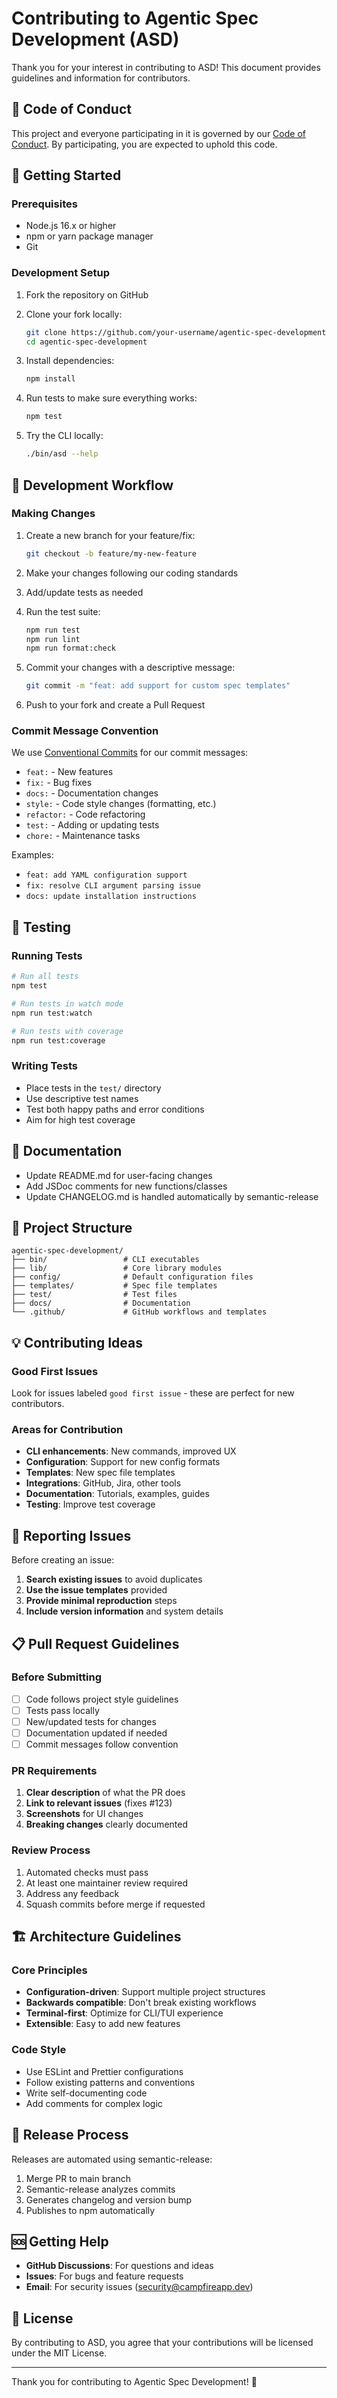 # Contributing to Agentic Spec Development (ASD)

Thank you for your interest in contributing to ASD! This document provides guidelines and information for contributors.

## 🤝 Code of Conduct

This project and everyone participating in it is governed by our [Code of Conduct](CODE_OF_CONDUCT.md). By participating, you are expected to uphold this code.

## 🚀 Getting Started

### Prerequisites

- Node.js 16.x or higher
- npm or yarn package manager
- Git

### Development Setup

1. Fork the repository on GitHub
2. Clone your fork locally:
   ```bash
   git clone https://github.com/your-username/agentic-spec-development.git
   cd agentic-spec-development
   ```

3. Install dependencies:
   ```bash
   npm install
   ```

4. Run tests to make sure everything works:
   ```bash
   npm test
   ```

5. Try the CLI locally:
   ```bash
   ./bin/asd --help
   ```

## 🔄 Development Workflow

### Making Changes

1. Create a new branch for your feature/fix:
   ```bash
   git checkout -b feature/my-new-feature
   ```

2. Make your changes following our coding standards
3. Add/update tests as needed
4. Run the test suite:
   ```bash
   npm run test
   npm run lint
   npm run format:check
   ```

5. Commit your changes with a descriptive message:
   ```bash
   git commit -m "feat: add support for custom spec templates"
   ```

6. Push to your fork and create a Pull Request

### Commit Message Convention

We use [Conventional Commits](https://conventionalcommits.org/) for our commit messages:

- `feat:` - New features
- `fix:` - Bug fixes
- `docs:` - Documentation changes
- `style:` - Code style changes (formatting, etc.)
- `refactor:` - Code refactoring
- `test:` - Adding or updating tests
- `chore:` - Maintenance tasks

Examples:
- `feat: add YAML configuration support`
- `fix: resolve CLI argument parsing issue`
- `docs: update installation instructions`

## 🧪 Testing

### Running Tests

```bash
# Run all tests
npm test

# Run tests in watch mode
npm run test:watch

# Run tests with coverage
npm run test:coverage
```

### Writing Tests

- Place tests in the `test/` directory
- Use descriptive test names
- Test both happy paths and error conditions
- Aim for high test coverage

## 📝 Documentation

- Update README.md for user-facing changes
- Add JSDoc comments for new functions/classes
- Update CHANGELOG.md is handled automatically by semantic-release

## 🎯 Project Structure

```
agentic-spec-development/
├── bin/                 # CLI executables
├── lib/                 # Core library modules
├── config/              # Default configuration files
├── templates/           # Spec file templates
├── test/                # Test files
├── docs/                # Documentation
└── .github/             # GitHub workflows and templates
```

## 💡 Contributing Ideas

### Good First Issues

Look for issues labeled `good first issue` - these are perfect for new contributors.

### Areas for Contribution

- **CLI enhancements**: New commands, improved UX
- **Configuration**: Support for new config formats
- **Templates**: New spec file templates
- **Integrations**: GitHub, Jira, other tools
- **Documentation**: Tutorials, examples, guides
- **Testing**: Improve test coverage

## 🐛 Reporting Issues

Before creating an issue:

1. **Search existing issues** to avoid duplicates
2. **Use the issue templates** provided
3. **Provide minimal reproduction** steps
4. **Include version information** and system details

## 📋 Pull Request Guidelines

### Before Submitting

- [ ] Code follows project style guidelines
- [ ] Tests pass locally
- [ ] New/updated tests for changes
- [ ] Documentation updated if needed
- [ ] Commit messages follow convention

### PR Requirements

1. **Clear description** of what the PR does
2. **Link to relevant issues** (fixes #123)
3. **Screenshots** for UI changes
4. **Breaking changes** clearly documented

### Review Process

1. Automated checks must pass
2. At least one maintainer review required
3. Address any feedback
4. Squash commits before merge if requested

## 🏗️ Architecture Guidelines

### Core Principles

- **Configuration-driven**: Support multiple project structures
- **Backwards compatible**: Don't break existing workflows
- **Terminal-first**: Optimize for CLI/TUI experience
- **Extensible**: Easy to add new features

### Code Style

- Use ESLint and Prettier configurations
- Follow existing patterns and conventions
- Write self-documenting code
- Add comments for complex logic

## 🚀 Release Process

Releases are automated using semantic-release:

1. Merge PR to main branch
2. Semantic-release analyzes commits
3. Generates changelog and version bump
4. Publishes to npm automatically

## 🆘 Getting Help

- **GitHub Discussions**: For questions and ideas
- **Issues**: For bugs and feature requests
- **Email**: For security issues (security@campfireapp.dev)

## 📜 License

By contributing to ASD, you agree that your contributions will be licensed under the MIT License.

---

Thank you for contributing to Agentic Spec Development! 🎉